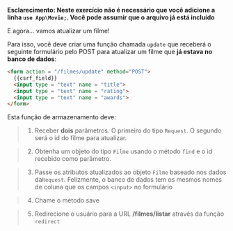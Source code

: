 **Esclarecimento: Neste exercício não é necessário que você adicione a linha `use App\Movie;`. Você pode assumir que o arquivo já está incluído**

E agora... vamos atualizar um filme!

Para isso, você deve criar uma função chamada `update` que receberá o seguinte formulário pelo POST para atualizar um filme que **já estava no banco de dados**:

``` html
<form action = "/filmes/update" method="POST">
  {{csrf_field}}
  <input type = "text" name = "title">
  <input type = "text" name = "rating">
  <input type = "text" name = "awards">
</form>
```

Esta função de armazenamento deve:

> 1. Receber **dois** parâmetros. O primeiro do tipo `Request`. O segundo será o id do filme para atualizar.

> 2. Obtenha um objeto do tipo `Filme` usando o método `find` e o id recebido como parâmetro.

> 3. Passe os atributos atualizados ao objeto `Filme` baseado nos dados da`Request`. Felizmente, o banco de dados tem os mesmos nomes de coluna que os campos `<input>` no formulário

> 4. Chame o método save

> 5. Redirecione o usuário para a URL **/filmes/listar** através da função `redirect`